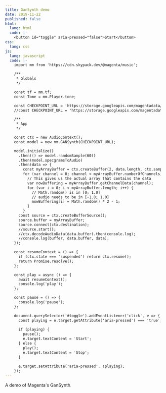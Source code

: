 ```yaml
---
title: GanSynth demo
date: 2019-11-22
published: false
html:
  lang: html
  code: |-
    <button id="toggle" aria-pressed="false">Start</button>
css:
  lang: css
js:
  lang: javascript
  code: |-
    import mm from 'https://cdn.skypack.dev/@magenta/music';

    /**
     * Globals
     */

    const tf = mm.tf;
    const Tone = mm.Player.tone;

    const CHECKPOINT_URL = 'https://storage.googleapis.com/magentadata/js/checkpoints/gansynth/acoustic_only';
    //const CHECKPOINT_URL = 'https://storage.googleapis.com/magentadata/js/checkpoints/gansynth/all_instruments';

    /**
     * App
     */

    const ctx = new AudioContext();
    const model = new mm.GANSynth(CHECKPOINT_URL);

    model.initialize()
      .then(() => model.randomSample(60))
      .then(model.specgramsToAudio)
      .then(data => {
        const myArrayBuffer = ctx.createBuffer(2, data.length, ctx.sampleRate);
        for (var channel = 0; channel < myArrayBuffer.numberOfChannels; channel++) {
          // This gives us the actual array that contains the data
          var nowBuffering = myArrayBuffer.getChannelData(channel);
          for (var i = 0; i < myArrayBuffer.length; i++) {
            // Math.random() is in [0; 1.0]
            // audio needs to be in [-1.0; 1.0]
            nowBuffering[i] = Math.random() * 2 - 1;
          }
        }
      const source = ctx.createBufferSource();
      source.buffer = myArrayBuffer;
      source.connect(ctx.destination);
      //source.start();
      //ctx.decodeAudioData(data.buffer).then(console.log);
      //console.log(buffer, data.buffer, data);
    });

    const resumeContext = () => {
      if (ctx.state === 'suspended') return ctx.resume();
      return Promise.resolve();
    };

    const play = async () => {
      await resumeContext();
      console.log('play');
    };

    const pause = () => {
      console.log('pause');
    };

    document.querySelector('#toggle').addEventListener('click', e => {
      const playing = e.target.getAttribute('aria-pressed') === 'true';
      
      if (playing) {
        pause();
        e.target.textContent = 'Start';
      } else {
        play();
        e.target.textContent = 'Stop';
      }
      
      e.target.setAttribute('aria-pressed', !playing);
    });
---
```

A demo of Magenta's GanSynth.

